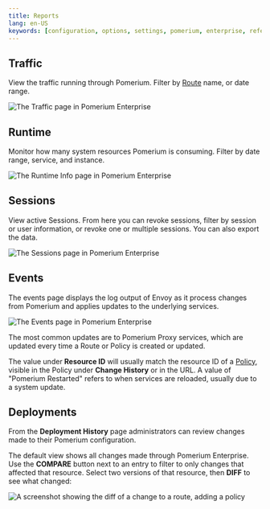 ```yaml
---
title: Reports
lang: en-US
keywords: [configuration, options, settings, pomerium, enterprise, reference]
---
```


## Traffic

View the traffic running through Pomerium. Filter by [Route][route-concept] name, or date range.

![The Traffic page in Pomerium Enterprise](../enterprise/reference/img/traffic-fullpage.png)

## Runtime

Monitor how many system resources Pomerium is consuming. Filter by date range, service, and instance.

![The Runtime Info page in Pomerium Enterprise](../enterprise/reference/img/runtime-fullpage.png)

## Sessions

View active Sessions. From here you can revoke sessions, filter by session or user information, or revoke one or multiple sessions. You can also export the data.

![The Sessions page in Pomerium Enterprise](../enterprise/reference/img/sessions-fullpage.png)

## Events

The events page displays the log output of Envoy as it process changes from Pomerium and applies updates to the underlying services.

![The Events page in Pomerium Enterprise](../enterprise/reference/img/events-fullpage.png)

The most common updates are to Pomerium Proxy services, which are updated every time a Route or Policy is created or updated.

The value under **Resource ID** will usually match the resource ID of a [Policy][policy-reference], visible in the Policy under **Change History** or in the URL. A value of "Pomerium Restarted" refers to when services are reloaded, usually due to a system update.

## Deployments

From the **Deployment History** page administrators can review changes made to their Pomerium configuration.

The default view shows all changes made through Pomerium Enterprise. Use the **COMPARE** button next to an entry to filter to only changes that affected that resource. Select two versions of that resource, then **DIFF** to see what changed:

![A screenshot showing the diff of a change to a route, adding a policy](../enterprise/reference/img/deployment-diff.png)

[route-concept]: /docs/enterprise/concepts#routes
[route-reference]: /docs/enterprise/reference/manage#routes
[namespace-concept]: /docs/enterprise/concepts#namespaces
[namespace-reference]: /docs/enterprise/reference/configure#namespaces
[service-accounts-concept]: /docs/enterprise/concepts#service-accounts
[policy-reference]: /docs/enterprise/reference/manage#policies-2
